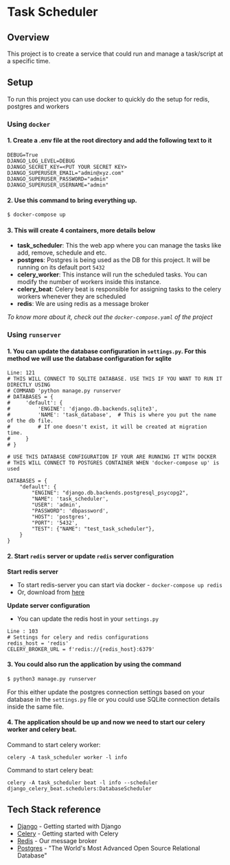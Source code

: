 # Task Scheduler
## Overview
This project is to create a service that could run and manage a task/script at a specific time.

## Setup
To run this project you can use docker to quickly do the setup for redis, postgres and workers

### Using `docker`
#### 1. Create a .env file at the root directory and add the following text to it
```env
DEBUG=True
DJANGO_LOG_LEVEL=DEBUG
DJANGO_SECRET_KEY=<PUT YOUR SECRET KEY>
DJANGO_SUPERUSER_EMAIL="admin@xyz.com"
DJANGO_SUPERUSER_PASSWORD="admin"
DJANGO_SUPERUSER_USERNAME="admin"
```
#### 2. Use this command to bring everything up.    
```sh
$ docker-compose up
```

#### 3. This will create 4 containers, more details below
- **task_scheduler**: This the web app where you can manage the tasks like add, remove, schedule and etc.
- **postgres**: Postgres is being used as the DB for this project. It will be running on its default port ```5432```
- **celery_worker**: This instance will run the scheduled tasks. You can modify the number of workers inside this instance.
- **celery_beat**: Celery beat is responsible for assigning tasks to the celery workers whenever they are scheduled
- **redis**: We are using redis as a message broker

_To know more about it, check out the ```docker-compose.yaml``` of the project_

### Using `runserver`
####  1. You can update the database configuration in `settings.py`. For this method we will use the database configuration for sqlite
```
Line: 121
# THIS WILL CONNECT TO SQLITE DATABASE. USE THIS IF YOU WANT TO RUN IT DIRECTLY USING
# COMMAND 'python manage.py runserver
# DATABASES = {
#     'default': {
#         'ENGINE': 'django.db.backends.sqlite3',
#         'NAME': 'task_database',  # This is where you put the name of the db file.
#         # If one doesn't exist, it will be created at migration time.
#     }
# }

# USE THIS DATABASE CONFIGURATION IF YOUR ARE RUNNING IT WITH DOCKER
# THIS WILL CONNECT TO POSTGRES CONTAINER WHEN 'docker-compose up' is used

DATABASES = {
    "default": {
        "ENGINE": "django.db.backends.postgresql_psycopg2",
        "NAME": 'task_scheduler',
        "USER": 'admin',
        "PASSWORD": 'dbpassword',
        "HOST": 'postgres',
        "PORT": '5432',
        "TEST": {"NAME": "test_task_scheduler"},
    }
}
```
#### 2. Start `redis` server or update `redis` server configuration
**Start redis server**
- To start redis-server you can start via docker - `docker-compose up redis`
- Or, download from [here](https://download.redis.io/releases/redis-6.2.6.tar.gz)

**Update server configuration**
- You can update the redis host in your `settings.py`
```
Line : 103
# Settings for celery and redis configurations
redis_host = 'redis'
CELERY_BROKER_URL = f'redis://{redis_host}:6379'
```
#### 3. You could also run the application by using the command
```sh
$ python3 manage.py runserver
```
For this either update the postgres connection settings based on your database in the ```settings.py``` file or you could use SQLite connection details inside the same file.

#### 4. The application should be up and now we need to start our celery worker and celery beat.  

Command to start celery worker:
```
celery -A task_scheduler worker -l info
```
Command to start celery beat: 
```
celery -A task_scheduler beat -l info --scheduler django_celery_beat.schedulers:DatabaseScheduler
```

## Tech Stack reference

* [Django](https://www.djangoproject.com/start/) - Getting started with Django
* [Celery](https://docs.celeryproject.org/en/stable/getting-started/first-steps-with-celery.html) - Getting started with Celery
* [Redis](https://redis.io/) - Our message broker
* [Postgres](https://www.postgresql.org/) - "The World's Most Advanced Open Source Relational Database"
